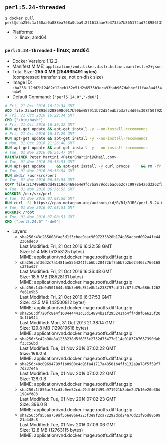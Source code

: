 ## `perl:5.24-threaded`

```console
$ docker pull perl@sha256:1af50aa0a888ea768a0dba912f1613aae7e3733b7b865174ad748986f317bea4
```

-	Platforms:
	-	linux; amd64

### `perl:5.24-threaded` - linux; amd64

-	Docker Version: 1.12.2
-	Manifest MIME: `application/vnd.docker.distribution.manifest.v2+json`
-	Total Size: **255.0 MB (254965491 bytes)**  
	(compressed transfer size, not on-disk size)
-	Image ID: `sha256:12dd2b12402c12beb132e51d2b6533b3eca93bab967dabbef11faa8a4f34b4a9`
-	Default Command: `["perl5.24.0","-de0"]`

```dockerfile
# Fri, 21 Oct 2016 16:22:34 GMT
ADD file:23aa4f893e3288698c017b90be657911b72d54edb3b3a7c4d05c308f50f9228f in / 
# Fri, 21 Oct 2016 16:22:34 GMT
CMD ["/bin/bash"]
# Fri, 21 Oct 2016 16:36:32 GMT
RUN apt-get update && apt-get install -y --no-install-recommends 		ca-certificates 		curl 		wget 	&& rm -rf /var/lib/apt/lists/*
# Fri, 21 Oct 2016 16:37:29 GMT
RUN apt-get update && apt-get install -y --no-install-recommends 		bzr 		git 		mercurial 		openssh-client 		subversion 				procps 	&& rm -rf /var/lib/apt/lists/*
# Mon, 31 Oct 2016 21:26:48 GMT
RUN apt-get update && apt-get install -y --no-install-recommends 		autoconf 		automake 		bzip2 		file 		g++ 		gcc 		imagemagick 		libbz2-dev 		libc6-dev 		libcurl4-openssl-dev 		libdb-dev 		libevent-dev 		libffi-dev 		libgdbm-dev 		libgeoip-dev 		libglib2.0-dev 		libjpeg-dev 		libkrb5-dev 		liblzma-dev 		libmagickcore-dev 		libmagickwand-dev 		libmysqlclient-dev 		libncurses-dev 		libpng-dev 		libpq-dev 		libreadline-dev 		libsqlite3-dev 		libssl-dev 		libtool 		libwebp-dev 		libxml2-dev 		libxslt-dev 		libyaml-dev 		make 		patch 		xz-utils 		zlib1g-dev 	&& rm -rf /var/lib/apt/lists/*
# Tue, 01 Nov 2016 06:56:47 GMT
MAINTAINER Peter Martini <PeterCMartini@GMail.com>
# Tue, 01 Nov 2016 06:56:53 GMT
RUN apt-get update     && apt-get install -y curl procps     && rm -fr /var/lib/apt/lists/*
# Tue, 01 Nov 2016 06:56:54 GMT
RUN mkdir /usr/src/perl
# Tue, 01 Nov 2016 06:56:55 GMT
COPY file:21749e9b9dd48119d6468e64e9fc7ba979cd3bac662c7c9978b4a6d3262fa809 in /usr/src/perl/ 
# Tue, 01 Nov 2016 06:56:55 GMT
WORKDIR /usr/src/perl
# Tue, 01 Nov 2016 07:08:50 GMT
RUN curl -SL https://cpan.metacpan.org/authors/id/R/RJ/RJBS/perl-5.24.0.tar.bz2 -o perl-5.24.0.tar.bz2     && echo '298fa605138c1a00dab95643130ae0edab369b4d *perl-5.24.0.tar.bz2' | sha1sum -c -     && tar --strip-components=1 -xjf perl-5.24.0.tar.bz2 -C /usr/src/perl     && rm perl-5.24.0.tar.bz2     && cat *.patch | patch -p1     && ./Configure -Dusethreads -Duse64bitall -Duseshrplib  -des     && make -j$(nproc)     && TEST_JOBS=$(nproc) make test_harness     && make install     && cd /usr/src     && curl -LO https://raw.githubusercontent.com/miyagawa/cpanminus/master/cpanm     && chmod +x cpanm     && ./cpanm App::cpanminus     && rm -fr ./cpanm /root/.cpanm /usr/src/perl /tmp/*
# Tue, 01 Nov 2016 07:08:51 GMT
WORKDIR /root
# Tue, 01 Nov 2016 07:08:51 GMT
CMD ["perl5.24.0" "-de0"]
```

-	Layers:
	-	`sha256:43c265008fae5d1f3cbee0dac9697235320b174d85acbed002a4fe44236adec0`  
		Last Modified: Fri, 21 Oct 2016 16:22:58 GMT  
		Size: 51.4 MB (51353125 bytes)  
		MIME: application/vnd.docker.image.rootfs.diff.tar.gzip
	-	`sha256:af36d2c7a1481ae5554241fcb6bc20472bf7a6b7b2be24465c76e168c278a03f`  
		Last Modified: Fri, 21 Oct 2016 16:36:48 GMT  
		Size: 18.5 MB (18528131 bytes)  
		MIME: application/vnd.docker.image.rootfs.diff.tar.gzip
	-	`sha256:143e9d501644c63b3e69d854e8b4c238797cdf3fc87fd79a686c1262fe61e9b5`  
		Last Modified: Fri, 21 Oct 2016 16:37:53 GMT  
		Size: 42.5 MB (42500812 bytes)  
		MIME: application/vnd.docker.image.rootfs.diff.tar.gzip
	-	`sha256:df720fc8e4f160444441c03d14894b21f295241ab4ff4d9f6e625f203c1fb944`  
		Last Modified: Mon, 31 Oct 2016 21:38:14 GMT  
		Size: 129.8 MB (129819618 bytes)  
		MIME: application/vnd.docker.image.rootfs.diff.tar.gzip
	-	`sha256:6c42b90e8a1233238d5f6855c2752d73477d114e01837b7637390dabf33c56bd`  
		Last Modified: Tue, 01 Nov 2016 07:02:22 GMT  
		Size: 166.0 B  
		MIME: application/vnd.docker.image.rootfs.diff.tar.gzip
	-	`sha256:48c09694799f1b0908c4d96fa41717a48501b4ffb132a9a78f5f59f77d237e4a`  
		Last Modified: Tue, 01 Nov 2016 07:02:22 GMT  
		Size: 128.0 B  
		MIME: application/vnd.docker.image.rootfs.diff.tar.gzip
	-	`sha256:1f856ac78cd3c0ee52cda29df467499a971921b8bbe2d7b16e20e38d1984fd83`  
		Last Modified: Tue, 01 Nov 2016 07:02:23 GMT  
		Size: 396.0 B  
		MIME: application/vnd.docker.image.rootfs.diff.tar.gzip
	-	`sha256:bfa55aa759af556e8664223f3e9f2ca72292dcd24a76d21f95d8859921a448c8`  
		Last Modified: Tue, 01 Nov 2016 07:09:06 GMT  
		Size: 12.8 MB (12763115 bytes)  
		MIME: application/vnd.docker.image.rootfs.diff.tar.gzip
